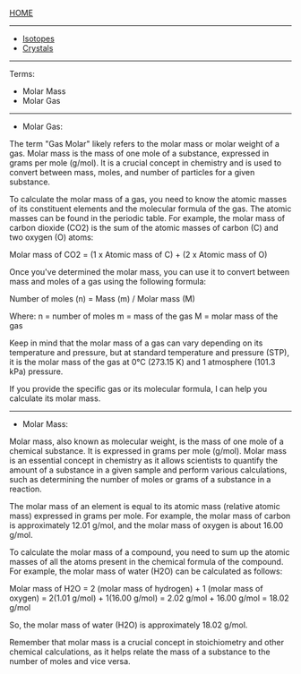 [HOME](/README.md)   

--------------------   

- [Isotopes](/assets/docs/earth/elements/Isotopes/customformulas/readme.md)
- [Crystals](/assets/docs/earth/elements/Crystals/SilverIodideCrystals/readme.md)
   
--------------------

Terms:   

  - Molar Mass
  - Molar Gas

---------------------

 - Molar Gas:
 
 The term "Gas Molar" likely refers to the molar mass or molar weight of a gas. Molar mass is the mass of one mole of a substance, expressed in grams per mole (g/mol). It is a crucial concept in chemistry and is used to convert between mass, moles, and number of particles for a given substance.

To calculate the molar mass of a gas, you need to know the atomic masses of its constituent elements and the molecular formula of the gas. The atomic masses can be found in the periodic table. For example, the molar mass of carbon dioxide (CO2) is the sum of the atomic masses of carbon (C) and two oxygen (O) atoms:

Molar mass of CO2 = (1 x Atomic mass of C) + (2 x Atomic mass of O)

Once you've determined the molar mass, you can use it to convert between mass and moles of a gas using the following formula:

Number of moles (n) = Mass (m) / Molar mass (M)

Where:
n = number of moles
m = mass of the gas
M = molar mass of the gas

Keep in mind that the molar mass of a gas can vary depending on its temperature and pressure, but at standard temperature and pressure (STP), it is the molar mass of the gas at 0°C (273.15 K) and 1 atmosphere (101.3 kPa) pressure.

If you provide the specific gas or its molecular formula, I can help you calculate its molar mass.

---------------------

- Molar Mass:

Molar mass, also known as molecular weight, is the mass of one mole of a chemical substance. It is expressed in grams per mole (g/mol). Molar mass is an essential concept in chemistry as it allows scientists to quantify the amount of a substance in a given sample and perform various calculations, such as determining the number of moles or grams of a substance in a reaction.

The molar mass of an element is equal to its atomic mass (relative atomic mass) expressed in grams per mole. For example, the molar mass of carbon is approximately 12.01 g/mol, and the molar mass of oxygen is about 16.00 g/mol.

To calculate the molar mass of a compound, you need to sum up the atomic masses of all the atoms present in the chemical formula of the compound. For example, the molar mass of water (H2O) can be calculated as follows:

Molar mass of H2O = 2 (molar mass of hydrogen) + 1 (molar mass of oxygen)
                = 2(1.01 g/mol) + 1(16.00 g/mol)
                = 2.02 g/mol + 16.00 g/mol
                = 18.02 g/mol

So, the molar mass of water (H2O) is approximately 18.02 g/mol.

Remember that molar mass is a crucial concept in stoichiometry and other chemical calculations, as it helps relate the mass of a substance to the number of moles and vice versa.
